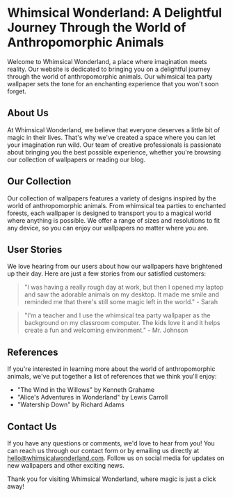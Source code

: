 <!--font:Lobster-->

# Whimsical Wonderland: A Delightful Journey Through the World of Anthropomorphic Animals

Welcome to Whimsical Wonderland, a place where imagination meets reality. Our website is dedicated to bringing you on a delightful journey through the world of anthropomorphic animals. Our whimsical tea party wallpaper sets the tone for an enchanting experience that you won't soon forget.

## About Us

At Whimsical Wonderland, we believe that everyone deserves a little bit of magic in their lives. That's why we've created a space where you can let your imagination run wild. Our team of creative professionals is passionate about bringing you the best possible experience, whether you're browsing our collection of wallpapers or reading our blog.

## Our Collection

Our collection of wallpapers features a variety of designs inspired by the world of anthropomorphic animals. From whimsical tea parties to enchanted forests, each wallpaper is designed to transport you to a magical world where anything is possible. We offer a range of sizes and resolutions to fit any device, so you can enjoy our wallpapers no matter where you are.

## User Stories

We love hearing from our users about how our wallpapers have brightened up their day. Here are just a few stories from our satisfied customers:

> "I was having a really rough day at work, but then I opened my laptop and saw the adorable animals on my desktop. It made me smile and reminded me that there's still some magic left in the world." - Sarah

> "I'm a teacher and I use the whimsical tea party wallpaper as the background on my classroom computer. The kids love it and it helps create a fun and welcoming environment." - Mr. Johnson

## References

If you're interested in learning more about the world of anthropomorphic animals, we've put together a list of references that we think you'll enjoy:

- "The Wind in the Willows" by Kenneth Grahame
- "Alice's Adventures in Wonderland" by Lewis Carroll
- "Watership Down" by Richard Adams

## Contact Us

If you have any questions or comments, we'd love to hear from you! You can reach us through our contact form or by emailing us directly at hello@whimsicalwonderland.com. Follow us on social media for updates on new wallpapers and other exciting news.

Thank you for visiting Whimsical Wonderland, where magic is just a click away!

<!--

Write me content for website with wallpaper which alt text is:

"A whimsical tea party with anthropomorphic animals"

The name/title of the page should not be 1:1 copy of the alt text but rather a real content of the website which is using this wallpaper.

- Use markdown format 
- Start with heading
- Heading should be short and concise
- The content should look like a real website 
- The website should not be about the wallpaper, wallpaper is just a related background
- Heading should be contain work "wallpaper" or "background"
- Include real sections like references, contact, user stories, etc. use things relevant to the page purpose.
- Feel free to use structure like headings, bullets, numbering, blockquotes, paragraphs, horizontal lines, etc.
- You can use formatting like bold or _italic_
- You can include UTF-8 emojis
- Links should be only #hash anchors (and you can refer to the document itself)
- Do not include images


---


# Whimsical Wonderland: A Delightful Journey Through the World of Anthropomorphic Animals

Welcome to Whimsical Wonderland, a place where imagination meets reality. Our website is dedicated to bringing you on a delightful journey through the world of anthropomorphic animals. Our whimsical tea party wallpaper sets the tone for an enchanting experience that you won't soon forget.

## About Us

At Whimsical Wonderland, we believe that everyone deserves a little bit of magic in their lives. That's why we've created a space where you can let your imagination run wild. Our team of creative professionals is passionate about bringing you the best possible experience, whether you're browsing our collection of wallpapers or reading our blog.

## Our Collection

Our collection of wallpapers features a variety of designs inspired by the world of anthropomorphic animals. From whimsical tea parties to enchanted forests, each wallpaper is designed to transport you to a magical world where anything is possible. We offer a range of sizes and resolutions to fit any device, so you can enjoy our wallpapers no matter where you are.

## User Stories

We love hearing from our users about how our wallpapers have brightened up their day. Here are just a few stories from our satisfied customers:

> "I was having a really rough day at work, but then I opened my laptop and saw the adorable animals on my desktop. It made me smile and reminded me that there's still some magic left in the world." - Sarah

> "I'm a teacher and I use the whimsical tea party wallpaper as the background on my classroom computer. The kids love it and it helps create a fun and welcoming environment." - Mr. Johnson

## References

If you're interested in learning more about the world of anthropomorphic animals, we've put together a list of references that we think you'll enjoy:

- "The Wind in the Willows" by Kenneth Grahame
- "Alice's Adventures in Wonderland" by Lewis Carroll
- "Watership Down" by Richard Adams

## Contact Us

If you have any questions or comments, we'd love to hear from you! You can reach us through our contact form or by emailing us directly at hello@whimsicalwonderland.com. Follow us on social media for updates on new wallpapers and other exciting news.

Thank you for visiting Whimsical Wonderland, where magic is just a click away!

-->
